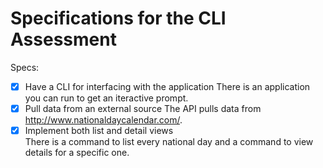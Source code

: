 # Specifications for the CLI Assessment

Specs:
- [x] Have a CLI for interfacing with the application
There is an application you can run to get an iteractive prompt.
- [X] Pull data from an external source
The API pulls data from http://www.nationaldaycalendar.com/.
- [X] Implement both list and detail views  
There is a command to list every national day and a command to view details for a specific one.
